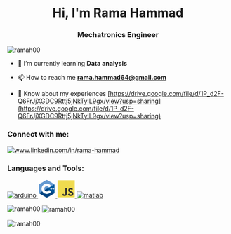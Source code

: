 <h1 align="center">Hi, I'm Rama Hammad</h1>
<h3 align="center">Mechatronics Engineer</h3>

<p align="left"> <img src="https://komarev.com/ghpvc/?username=ramah00&label=Profile%20views&color=0e75b6&style=flat" alt="ramah00" /> </p>

- 🌱 I’m currently learning **Data analysis**

- 📫 How to reach me **rama.hammad64@gmail.com**

- 📄 Know about my experiences [https://drive.google.com/file/d/1P_d2F-Q6FrJjXGDC9Rttj5jNkTyIL9gx/view?usp=sharing](https://drive.google.com/file/d/1P_d2F-Q6FrJjXGDC9Rttj5jNkTyIL9gx/view?usp=sharing)

<h3 align="left">Connect with me:</h3>
<p align="left">
<a href="https://linkedin.com/in/www.linkedin.com/in/rama-hammad" target="blank"><img align="center" src="https://raw.githubusercontent.com/rahuldkjain/github-profile-readme-generator/master/src/images/icons/Social/linked-in-alt.svg" alt="www.linkedin.com/in/rama-hammad" height="30" width="40" /></a>
</p>

<h3 align="left">Languages and Tools:</h3>
<p align="left"> <a href="https://www.arduino.cc/" target="_blank" rel="noreferrer"> <img src="https://cdn.worldvectorlogo.com/logos/arduino-1.svg" alt="arduino" width="40" height="40"/> </a> <a href="https://www.w3schools.com/cpp/" target="_blank" rel="noreferrer"> <img src="https://raw.githubusercontent.com/devicons/devicon/master/icons/cplusplus/cplusplus-original.svg" alt="cplusplus" width="40" height="40"/> </a> <a href="https://developer.mozilla.org/en-US/docs/Web/JavaScript" target="_blank" rel="noreferrer"> <img src="https://raw.githubusercontent.com/devicons/devicon/master/icons/javascript/javascript-original.svg" alt="javascript" width="40" height="40"/> </a> <a href="https://www.mathworks.com/" target="_blank" rel="noreferrer"> <img src="https://upload.wikimedia.org/wikipedia/commons/2/21/Matlab_Logo.png" alt="matlab" width="40" height="40"/> </a> </p>

<p><img align="left" src="https://github-readme-stats.vercel.app/api/top-langs?username=ramah00&show_icons=true&locale=en&layout=compact" alt="ramah00" /></p>

<p>&nbsp;<img align="center" src="https://github-readme-stats.vercel.app/api?username=ramah00&show_icons=true&locale=en" alt="ramah00" /></p>

<p><img align="center" src="https://github-readme-streak-stats.herokuapp.com/?user=ramah00&" alt="ramah00" /></p>


